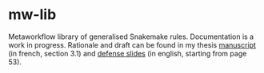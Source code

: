 # mw-lib
Metaworkflow library of generalised Snakemake rules. Documentation is a work in progress. Rationale and draft can be found in my thesis [manuscript](https://dl.dropboxusercontent.com/s/fzd1haofzpm7w4u/these_2019_09_17.pdf) (in french, section 3.1) and [defense slides](https://dl.dropboxusercontent.com/s/2avh0set0akq62m/slides.pdf?dl=0) (in english, starting from page 53).
